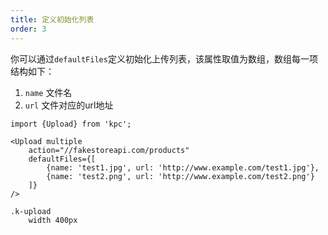 ```yaml
---
title: 定义初始化列表
order: 3
---
```


你可以通过`defaultFiles`定义初始化上传列表，该属性取值为数组，数组每一项结构如下：
1. `name` 文件名
2. `url` 文件对应的url地址

```vdt
import {Upload} from 'kpc';

<Upload multiple
    action="//fakestoreapi.com/products"
    defaultFiles={[
        {name: 'test1.jpg', url: 'http://www.example.com/test1.jpg'},
        {name: 'test2.png', url: 'http://www.example.com/test2.png'}
    ]}
/>
```

```styl
.k-upload
    width 400px
```
